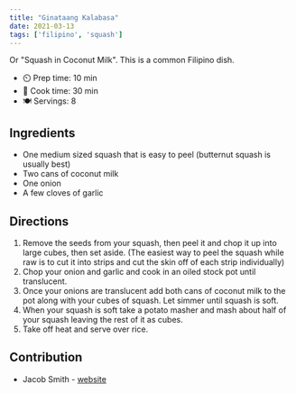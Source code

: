 ```yaml
---
title: "Ginataang Kalabasa"
date: 2021-03-13
tags: ['filipino', 'squash']
---
```


Or "Squash in Coconut Milk". This is a common Filipino dish.

- ⏲️ Prep time: 10 min
- 🍳 Cook time: 30 min
- 🍽️ Servings: 8

## Ingredients

- One medium sized squash that is easy to peel (butternut squash is usually best)
- Two cans of coconut milk
- One onion
- A few cloves of garlic

## Directions

1. Remove the seeds from your squash, then peel it and chop it up into large cubes, then set aside. (The easiest way to peel the squash while raw is to cut it into strips and cut the skin off of each strip individually)
2. Chop your onion and garlic and cook in an oiled stock pot until translucent.
3. Once your onions are translucent add both cans of coconut milk to the pot along with your cubes of squash. Let simmer until squash is soft.
4. When your squash is soft take a potato masher and mash about half of your squash leaving the rest of it as cubes.
5. Take off heat and serve over rice.

## Contribution

- Jacob Smith - [website](https://jacobwsmith.xyz)
